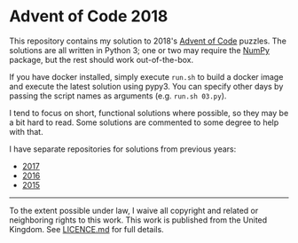 # Advent of Code 2018

This repository contains my solution to 2018's [Advent of Code](https://adventofcode.com/2018) puzzles. The solutions
are all written in Python 3; one or two may require the [NumPy](http://www.numpy.org/) package, but the rest should
work out-of-the-box.

If you have docker installed, simply execute `run.sh` to build a docker image and execute the latest solution
using pypy3. You can specify other days by passing the script names as arguments (e.g. `run.sh 03.py`).

I tend to focus on short, functional solutions where possible, so they may be a bit hard to read. Some solutions are
commented to some degree to help with that.

I have separate repositories for solutions from previous years:
  - [2017](https://g.c5h.io/archive/aoc-2017)
  - [2016](https://g.c5h.io/archive/aoc-2016)
  - [2015](https://g.c5h.io/archive/aoc-2015)

---

To the extent possible under law, I waive all copyright and related or neighboring rights to this work. This work is
published from the United Kingdom. See [LICENCE.md](LICENCE.md) for full details.
